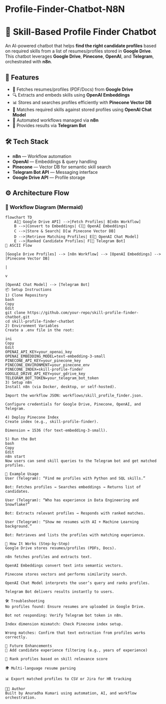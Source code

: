 # Profile-Finder-Chatbot-N8N

# 👤 Skill-Based Profile Finder Chatbot

An AI-powered chatbot that helps **find the right candidate profiles** based on required skills from a list of resumes/profiles stored in **Google Drive**.  
This chatbot leverages **Google Drive**, **Pinecone**, **OpenAI**, and **Telegram**, orchestrated with **n8n**.

## 🚀 Features
- 📂 Fetches resumes/profiles (PDF/Docs) from **Google Drive**
- 🔍 Extracts and embeds skills using **OpenAI Embeddings**
- 📊 Stores and searches profiles efficiently with **Pinecone Vector DB**
- 🤖 Matches required skills against stored profiles using **OpenAI Chat Model**
- 🔗 Automated workflows managed via **n8n**
- 💬 Provides results via **Telegram Bot**

## 🛠️ Tech Stack
- **n8n** — Workflow automation
- **OpenAI** — Embeddings & query handling
- **Pinecone** — Vector DB for semantic skill search
- **Telegram Bot API** — Messaging interface
- **Google Drive API** — Profile storage

## ⚙️ Architecture Flow

### 🔹 Workflow Diagram (Mermaid)
```mermaid
flowchart TD
    A[📂 Google Drive API] -->|Fetch Profiles| B[n8n Workflow]
    B -->|Convert to Embeddings| C[🔎 OpenAI Embeddings]
    C -->|Store & Search| D[📊 Pinecone Vector DB]
    D -->|Retrieve Matching Profiles| E[🤖 OpenAI Chat Model]
    E -->|Ranked Candidate Profiles| F[💬 Telegram Bot]
🔹 ASCII Flow

[Google Drive Profiles] --> [n8n Workflow] --> [OpenAI Embeddings] --> [Pinecone Vector DB]
                                                                                  |
                                                                                  v
                                                                    [OpenAI Chat Model] --> [Telegram Bot]
📦 Setup Instructions
1) Clone Repository
bash
Copy
Edit
git clone https://github.com/your-repo/skill-profile-finder-chatbot.git
cd skill-profile-finder-chatbot
2) Environment Variables
Create a .env file in the root:

ini
Copy
Edit
OPENAI_API_KEY=your_openai_key
OPENAI_EMBEDDING_MODEL=text-embedding-3-small
PINECONE_API_KEY=your_pinecone_key
PINECONE_ENVIRONMENT=your_pinecone_env
PINECONE_INDEX=skill-profile-finder
GOOGLE_DRIVE_API_KEY=your_gdrive_key
TELEGRAM_BOT_TOKEN=your_telegram_bot_token
3) Setup n8n
Install n8n (via Docker, desktop, or self-hosted).

Import the workflow JSON: workflows/skill_profile_finder.json.

Configure credentials for Google Drive, Pinecone, OpenAI, and Telegram.

4) Deploy Pinecone Index
Create index (e.g., skill-profile-finder).

Dimension = 1536 (for text-embedding-3-small).

5) Run the Bot
bash
Copy
Edit
n8n start
Now users can send skill queries to the Telegram bot and get matched profiles.

📌 Example Usage
User (Telegram): “Find me profiles with Python and SQL skills.”

Bot: Fetches profiles → Searches embeddings → Returns list of candidates.

User (Telegram): “Who has experience in Data Engineering and Snowflake?”

Bot: Extracts relevant profiles → Responds with ranked matches.

User (Telegram): “Show me resumes with AI + Machine Learning background.”

Bot: Retrieves and lists the profiles with matching experience.

🧩 How It Works (Step-by-Step)
Google Drive stores resumes/profiles (PDFs, Docs).

n8n fetches profiles and extracts text.

OpenAI Embeddings convert text into semantic vectors.

Pinecone stores vectors and performs similarity search.

OpenAI Chat Model interprets the user’s query and ranks profiles.

Telegram Bot delivers results instantly to users.

🛠️ Troubleshooting
No profiles found: Ensure resumes are uploaded in Google Drive.

Bot not responding: Verify Telegram bot token in n8n.

Index dimension mismatch: Check Pinecone index setup.

Wrong matches: Confirm that text extraction from profiles works correctly.

🔮 Future Enhancements
📅 Add candidate experience filtering (e.g., years of experience)

🎯 Rank profiles based on skill relevance score

🌍 Multi-language resume parsing

📊 Export matched profiles to CSV or Jira for HR tracking

👨‍💻 Author
Built by Anuradha Kumari using automation, AI, and workflow orchestration.
